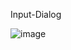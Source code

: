 Input-Dialog

![image](https://user-images.githubusercontent.com/80634953/116288332-b2fdb500-a791-11eb-8cf7-edf9f126c3e9.png)
